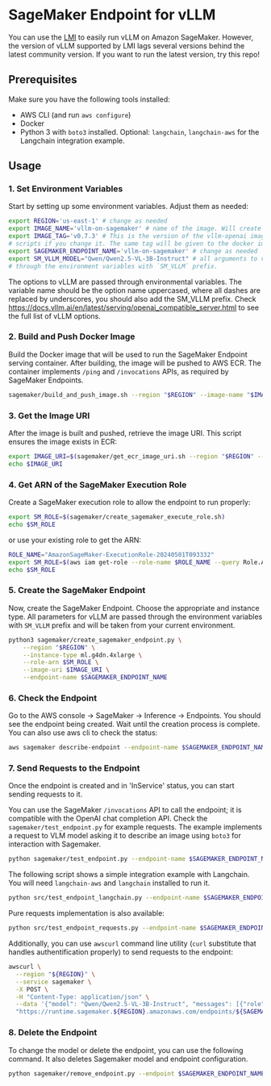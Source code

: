 # SageMaker Endpoint for vLLM

You can use the [LMI](https://docs.djl.ai/docs/serving/serving/docs/lmi/index.html) to easily run vLLM on Amazon SageMaker. However, the version of vLLM supported by LMI lags several versions behind the latest community version. If you want to run the latest version, try this repo!

## Prerequisites

Make sure you have the following tools installed:
- AWS CLI (and run `aws configure`)
- Docker
- Python 3 with `boto3` installed. Optional: `langchain`, `langchain-aws` for the Langchain integration example.

## Usage

### 1. Set Environment Variables

Start by setting up some environment variables. Adjust them as needed:

```sh
export REGION='us-east-1' # change as needed
export IMAGE_NAME='vllm-on-sagemaker' # name of the image. Will create a repository with this name in ECR
export IMAGE_TAG='v0.7.3' # This is the version of the vllm-openai image to use. You may need to update
# scripts if you change it. The same tag will be given to the docker image in ECR
export SAGEMAKER_ENDPOINT_NAME='vllm-on-sagemaker' # change as needed
export SM_VLLM_MODEL="Qwen/Qwen2.5-VL-3B-Instruct" # all arguments to vLLM are passed 
# through the environment variables with `SM_VLLM` prefix.
```

The options to vLLM are passed through environmental variables. The variable name should be the option name
uppercased, where all dashes are replaced by underscores, you should also add the SM_VLLM prefix.
Check https://docs.vllm.ai/en/latest/serving/openai_compatible_server.html to see the full list of vLLM options.

### 2. Build and Push Docker Image

Build the Docker image that will be used to run the SageMaker Endpoint serving container. After building, the image will be pushed to AWS ECR. The container implements `/ping` and `/invocations` APIs, as required by SageMaker Endpoints.

```sh
sagemaker/build_and_push_image.sh --region "$REGION" --image-name "$IMAGE_NAME" --tag "$IMAGE_TAG"
```

### 3. Get the Image URI

After the image is built and pushed, retrieve the image URI. This script ensures the image exists in ECR:

```sh
export IMAGE_URI=$(sagemaker/get_ecr_image_uri.sh --region "$REGION" --image-name "$IMAGE_NAME" --tag "$IMAGE_TAG")
echo $IMAGE_URI
```

### 4. Get ARN of the SageMaker Execution Role

Create a SageMaker execution role to allow the endpoint to run properly:

```sh
export SM_ROLE=$(sagemaker/create_sagemaker_execute_role.sh)
echo $SM_ROLE
```

or use your existing role to get the ARN:

```sh
ROLE_NAME="AmazonSageMaker-ExecutionRole-20240501T093332"
export SM_ROLE=$(aws iam get-role --role-name $ROLE_NAME --query Role.Arn --output text)
echo $SM_ROLE
```

### 5. Create the SageMaker Endpoint

Now, create the SageMaker Endpoint. Choose the appropriate and instance type. All parameters 
for vLLM are passed through the environment variables with `SM_VLLM` prefix and will 
be taken from your current environment.

```sh
python3 sagemaker/create_sagemaker_endpoint.py \
    --region "$REGION" \
    --instance-type ml.g4dn.4xlarge \
    --role-arn $SM_ROLE \
    --image-uri $IMAGE_URI \
    --endpoint-name $SAGEMAKER_ENDPOINT_NAME
```

### 6. Check the Endpoint

Go to the AWS console -> SageMaker -> Inference -> Endpoints. You should see the endpoint being created. Wait until the creation process is complete. You can also use aws cli to check the status:

```sh
aws sagemaker describe-endpoint --endpoint-name $SAGEMAKER_ENDPOINT_NAME --region $REGION
```

### 7. Send Requests to the Endpoint

Once the endpoint is created and in 'InService' status, you can start sending requests to it.

You can use the SageMaker `/invocations` API to call the endpoint; it is compatible with the OpenAI chat completion API. Check the `sagemaker/test_endpoint.py` for example requests. The example implements a request to VLM model asking it to describe an image using `boto3` for interaction with Sagemaker.

```sh
python sagemaker/test_endpoint.py --endpoint-name $SAGEMAKER_ENDPOINT_NAME --region $REGION
```

The following script shows a simple integration example with Langchain. You will need `langchain-aws` and `langchain` installed to run it.

```sh
python src/test_endpoint_langchain.py --endpoint-name $SAGEMAKER_ENDPOINT_NAME --model $SM_VLLM_MODEL
```

Pure requests implementation is also available:

```sh
python src/test_endpoint_requests.py --endpoint-name $SAGEMAKER_ENDPOINT_NAME --model $SM_VLLM_MODEL
```

Additionally, you can use `awscurl` command line utility (`curl` substitute that handles authentification properly) to send requests to the endpoint:

```sh
awscurl \
  --region "${REGION}" \
  --service sagemaker \
  -X POST \
  -H "Content-Type: application/json" \
  --data '{"model": "Qwen/Qwen2.5-VL-3B-Instruct", "messages": [{"role": "system", "content": "You are a helpful assistant."}, {"role": "user", "content": [{"type": "text", "text": "Describe this image in one sentence."}, {"type": "image_url", "image_url": {"url": "https://cdn.britannica.com/61/93061-050-99147DCE/Statue-of-Liberty-Island-New-York-Bay.jpg"}}]}], "max_tokens": 1024}' \
  "https://runtime.sagemaker.${REGION}.amazonaws.com/endpoints/${SAGEMAKER_ENDPOINT_NAME}/invocations"
```

### 8. Delete the Endpoint

To change the model or delete the endpoint, you can use the following command. It also deletes
Sagemaker model and endpoint configuration.

```sh
python sagemaker/remove_endpoint.py --endpoint $SAGEMAKER_ENDPOINT_NAME
```